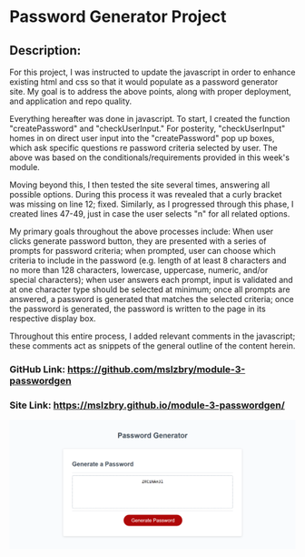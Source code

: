# Password Generator Project
## Description:

For this project, I was instructed to update the javascript in order to enhance existing html and css so that it would populate as a password generator site. My goal is to address the above points, along with proper deployment, and application and repo quality. 

Everything hereafter was done in javascript. To start, I created the function "createPassword" and "checkUserInput." For posterity, "checkUserInput" homes in on direct user input into the "createPassword" pop up boxes, which ask specific questions re password criteria selected by user. The above was based on the conditionals/requirements provided in this week's module. 

Moving beyond this, I then tested the site several times, answering all possible options. During this process it was revealed that a curly bracket was missing on line 12; fixed. Similarly, as I progressed through this phase, I created lines 47-49, just in case the user selects "n" for all related options.  

My primary goals throughout the above processes include: 
When user clicks generate password button, they are presented with a series of prompts for password criteria; when prompted, user can choose which criteria to include in the password (e.g. length of at least 8 characters and no more than 128 characters, lowercase, uppercase, numeric, and/or special characters); when user answers each prompt, input is validated and at one character type should be selected at minimum; once all prompts are answered, a password is generated that matches the selected criteria; once the password is generated, the password is written to the page in its respective display box. 

Throughout this entire process, I added relevant comments in the javascript; these comments act as snippets of the general outline of the content herein.

### GitHub Link: https://github.com/mslzbry/module-3-passwordgen
### Site Link: https://mslzbry.github.io/module-3-passwordgen/ 

![Alt text](mod3_screenshot.png "screenshot")
